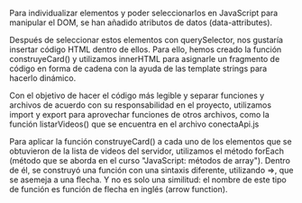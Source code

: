 Para individualizar elementos y poder seleccionarlos en JavaScript para manipular el DOM, se han añadido atributos de datos (data-attributes).

Después de seleccionar estos elementos con querySelector, nos gustaría insertar código HTML dentro de ellos. Para ello, hemos creado la función construyeCard() y utilizamos innerHTML para asignarle un fragmento de código en forma de cadena con la ayuda de las template strings para hacerlo dinámico.

Con el objetivo de hacer el código más legible y separar funciones y archivos de acuerdo con su responsabilidad en el proyecto, utilizamos import y export para aprovechar funciones de otros archivos, como la función listarVideos() que se encuentra en el archivo conectaApi.js

Para aplicar la función construyeCard() a cada uno de los elementos que se obtuvieron de la lista de videos del servidor, utilizamos el método forEach (método que se aborda en el curso "JavaScript: métodos de array"). Dentro de él, se construyó una función con una sintaxis diferente, utilizando =>, que se asemeja a una flecha. Y no es solo una similitud: el nombre de este tipo de función es función de flecha en inglés (arrow function).